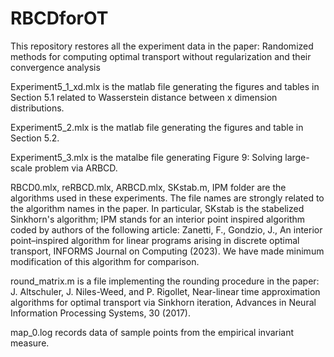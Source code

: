 # RBCDforOT
This repository restores all the experiment data in the paper: Randomized methods for computing optimal transport without
regularization and their convergence analysis

Experiment5_1_xd.mlx is the matlab file generating the figures and tables in Section 5.1 related to Wasserstein distance between x dimension distributions. 

Experiment5_2.mlx is the matlab file generating the figures and table in Section 5.2. 

Experiment5_3.mlx is the matalbe file generating Figure 9: Solving large-scale problem via ARBCD. 

RBCD0.mlx, reRBCD.mlx, ARBCD.mlx, SKstab.m, IPM folder are the algorithms used in these experiments. The file names are strongly related to the algorithm names in the paper. In particular, SKstab is the stabelized Sinkhorn's algorithm; IPM stands for an interior point inspired algorithm coded by authors of the following article: Zanetti, F., Gondzio, J., An interior point–inspired algorithm for linear programs arising in discrete optimal transport, INFORMS Journal on Computing (2023). We have made minimum modification of this algorithm for comparison.

round_matrix.m is a file implementing the rounding procedure in the paper: J. Altschuler, J. Niles-Weed, and P. Rigollet, Near-linear time approximation algorithms for optimal transport via Sinkhorn iteration, Advances in Neural Information Processing Systems, 30 (2017).

map_0.log records data of sample points from the empirical invariant measure.
